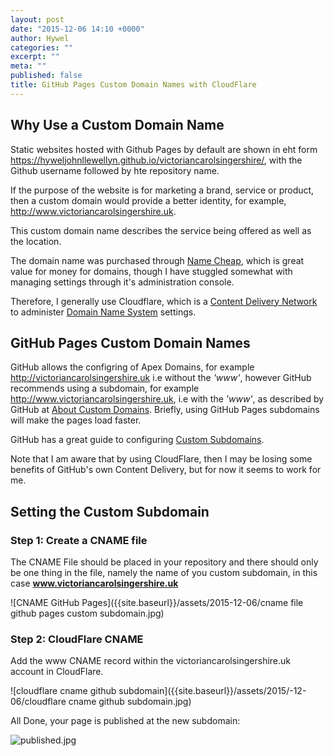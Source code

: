 ```yaml
---
layout: post
date: "2015-12-06 14:10 +0000"
author: Hywel
categories: ""
excerpt: ""
meta: ""
published: false
title: GitHub Pages Custom Domain Names with CloudFlare
---
```



## Why Use a Custom Domain Name 

Static websites hosted with Github Pages by default are shown in eht form https://hyweljohnllewellyn.github.io/victoriancarolsingershire/, with the Github username followed by hte repository name.

If the purpose of the website is for marketing a brand, service or product, then a custom domain would provide a better identity, for example, http://www.victoriancarolsingershire.uk.

This custom domain name describes the service being offered as well as the location.

The domain name was purchased through [Name Cheap](http://namecheap.com), which is great value for money for domains, though I have stuggled somewhat with managing settings through it's administration console.

Therefore, I generally use Cloudflare, which is a [Content Delivery Network](https://en.wikipedia.org/wiki/Content_delivery_network) to administer [Domain Name System](https://en.wikipedia.org/wiki/Domain_Name_System) settings.

## GitHub Pages Custom Domain Names

GitHub allows the configring of Apex Domains, for example http://victoriancarolsingershire.uk i.e without the _'www'_, however  GitHub recommends using a subdomain, for example http://www.victoriancarolsingershire.uk, i.e with the _'www'_, as described by GitHub at [About Custom Domains](https://help.github.com/articles/about-custom-domains-for-github-pages-sites/).  Briefly, using GitHub Pages subdomains will make the pages load faster.

GitHub has a great guide to configuring [Custom Subdomains](https://help.github.com/articles/tips-for-configuring-a-cname-record-with-your-dns-provider/).

Note that I am aware that by using CloudFlare, then I may be losing some benefits of GitHub's own Content Delivery, but for now it seems to work for me.


## Setting the Custom Subdomain

### Step 1: Create a CNAME file
The CNAME File should be placed in your repository and there should only be one thing in the file, namely the name of you custom subdomain, in this case **www.victoriancarolsingershire.uk**

![CNAME GitHub Pages]({{site.baseurl}}/assets/2015-12-06/cname file github pages custom subdomain.jpg)

### Step 2: CloudFlare CNAME
Add the www CNAME record within the victoriancarolsingershire.uk account in CloudFlare.  

![cloudflare cname github subdomain]({{site.baseurl}}/assets/2015/-12-06/cloudflare cname github subdomain.jpg)

All Done, your page is published at the new subdomain:

![published.jpg]({{site.baseurl}}/assets/published.jpg)
